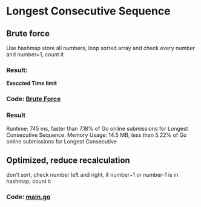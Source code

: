 # Longest Consecutive Sequence
## Brute force
Use hashmap store all numbers, loop sorted array and check every number and number+1, count it
### Result:
**Execcted Time limit**
### Code: [Brute Force](#maingo)
### Result
Runtime: 745 ms, faster than 7.18% of Go online submissions for Longest Consecutive Sequence.
Memory Usage: 14.5 MB, less than 5.22% of Go online submissions for Longest Consecutive
## Optimized, reduce recalculation
don't sort, check number left and right, if number+1 or number-1 is in hashmap, count it
### Code: [main.go](#maingo)
